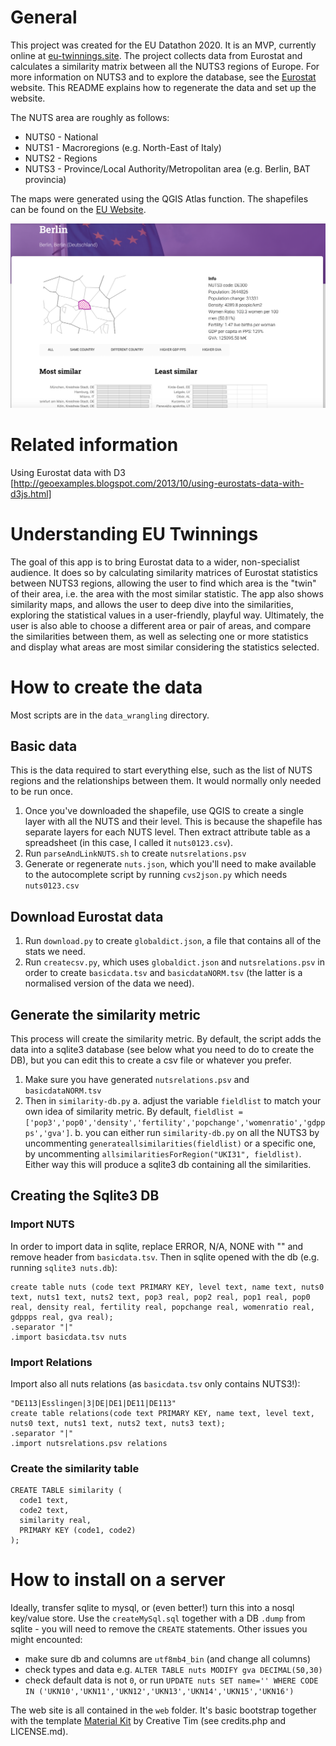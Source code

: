 # General
This project was created for the EU Datathon 2020. It is an MVP, currently online at [eu-twinnings.site](http://eu-twinnings.site). The project collects data from Eurostat and calculates a similarity matrix between all the NUTS3 regions of Europe. For more information on NUTS3 and to explore the database, see the [Eurostat](https://ec.europa.eu/eurostat/data/database) website. This README explains how to regenerate the data and set up the website.

The NUTS area are roughly as follows:

- NUTS0 - National
- NUTS1 - Macroregions (e.g. North-East of Italy)
- NUTS2 - Regions
- NUTS3 - Province/Local Authority/Metropolitan area (e.g. Berlin, BAT provincia)

The maps were generated using the QGIS Atlas function. The shapefiles can be found on the [EU Website](https://ec.europa.eu/eurostat/web/gisco/geodata/reference-data/administrative-units-statistical-units/nuts).

![Image](https://github.com/puntofisso/EUTwinnings/blob/master/2.png)

# Related information
Using Eurostat data with D3 [http://geoexamples.blogspot.com/2013/10/using-eurostats-data-with-d3js.html]

# Understanding EU Twinnings
The goal of this app is to bring Eurostat data to a wider, non-specialist audience.
It does so by calculating similarity matrices of Eurostat statistics between NUTS3 regions, allowing the user to find which area is the "twin" of their area, i.e. the area with the most similar statistic. The app also shows similarity maps, and allows the user to deep dive into the similarities, exploring the statistical values in a user-friendly, playful way.
Ultimately, the user is also able to choose a different area or pair of areas, and compare the similarities between them, as well as selecting one or more statistics and display what areas are most similar considering the statistics selected.

# How to create the data
Most scripts are in the `data_wrangling` directory.

## Basic data
This is the data required to start everything else, such as the list of NUTS regions and the relationships between them. It would normally only needed to be run once.
1. Once you've downloaded the shapefile, use QGIS to create a single layer with all the NUTS and their level. This is because the shapefile has separate layers for each NUTS level. Then extract attribute table as a spreadsheet (in this case, I called it `nuts0123.csv`).
2. Run `parseAndLinkNUTS.sh` to create `nutsrelations.psv`
3. Generate or regenerate `nuts.json`, which you'll need to make available to the autocomplete script by running `cvs2json.py` which needs `nuts0123.csv`

## Download Eurostat data
1. Run `download.py` to create `globaldict.json`, a file that contains all of the stats we need.
2. Run `createcsv.py`, which uses `globaldict.json` and `nutsrelations.psv` in order to create `basicdata.tsv` and `basicdataNORM.tsv` (the latter is a normalised version of the data we need).

## Generate the similarity metric
This process will create the similarity metric. By default, the script adds the data into a sqlite3 database (see below what you need to do to create the DB), but you can edit this to create a csv file or whatever you prefer.
1. Make sure you have generated `nutsrelations.psv` and `basicdataNORM.tsv`
2. Then in `similarity-db.py`
  a. adjust the  variable `fieldlist` to match your own idea of similarity metric. By default, `fieldlist = ['pop3','pop0','density','fertility','popchange','womenratio','gdppps','gva']`.
  b. you can either run `similarity-db.py` on all the NUTS3 by uncommenting `generateallsimilarities(fieldlist)` or a specific one, by uncommenting `allsimilaritiesForRegion("UKI31", fieldlist)`. Either way this will produce a sqlite3 db containing all the similarities.

## Creating the Sqlite3 DB

### Import NUTS
In order to import data in sqlite, replace ERROR, N/A, NONE with "" and remove header from `basicdata.tsv`. Then in sqlite opened with the db (e.g. running `sqlite3 nuts.db`):

```
create table nuts (code text PRIMARY KEY, level text, name text, nuts0 text, nuts1 text, nuts2 text, pop3 real, pop2 real, pop1 real, pop0 real, density real, fertility real, popchange real, womenratio real, gdppps real, gva real);
.separator "|"
.import basicdata.tsv nuts
```
### Import Relations
Import also all nuts relations (as `basicdata.tsv` only contains NUTS3!):

```
"DE113|Esslingen|3|DE|DE1|DE11|DE113"
create table relations(code text PRIMARY KEY, name text, level text, nuts0 text, nuts1 text, nuts2 text, nuts3 text);
.separator "|"
.import nutsrelations.psv relations
```

### Create the similarity table

```
CREATE TABLE similarity (
  code1 text,
  code2 text,
  similarity real,
  PRIMARY KEY (code1, code2)
);
```

# How to install on a server
Ideally, transfer sqlite to mysql, or (even better!) turn this into a nosql key/value store.
Use the `createMySql.sql` together with a DB `.dump` from sqlite - you will need to remove the `CREATE` statements.
Other issues you might encounted:
- make sure db and columns are `utf8mb4_bin` (and change all columns)
- check types and data e.g. `ALTER TABLE nuts MODIFY gva DECIMAL(50,30)`
- check default data is not `0`, or run `UPDATE nuts SET name='' WHERE CODE IN ('UKN10','UKN11','UKN12','UKN13','UKN14','UKN15','UKN16')`

The web site is all contained in the `web` folder. It's basic bootstrap together with the template [Material Kit](https://www.creative-tim.com/product/material-kit) by Creative Tim (see credits.php and LICENSE.md).
